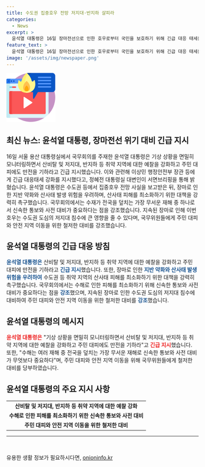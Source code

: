 ```yaml
---
title: 수도권 집중호우 전망 저지대·반지하 살피라
categories:
  - News
excerpt: >
  윤석열 대통령은 16일 장마전선으로 인한 호우로부터 국민을 보호하기 위해 긴급 대응 태세를 강화하라고 지시했다. 약화된 지반으로 산사태 위험이 높아진 상황에서, 주민 대피와 안전을 최우선으로 삼아야 한다고 강조했다. 노약자 등 취약 계층의 빠른 대피와 안전한 장소로의 이동이 중요하며, 사전 대비와 신속한 통보가 수재로부터 국민을 지키는 데 핵심적이라고 전했다. (150자)
feature_text: >
  윤석열 대통령은 16일 장마전선으로 인한 호우로부터 국민을 보호하기 위해 긴급 대응 태세를 강화하라고 지시했다. 약화된 지반으로 산사태 위험이 높아진 상황에서, 주민 대피와 안전을 최우선으로 삼아야 한다고 강조했다. 노약자 등 취약 계층의 빠른 대피와 안전한 장소로의 이동이 중요하며, 사전 대비와 신속한 통보가 수재로부터 국민을 지키는 데 핵심적이라고 전했다. (150자)
image: '/assets/img/newspaper.png'
---
```


<p><img src="/assets/img/news.png" alt="rentncar 속보" /></p>

<h2 data-ke-size="size26">최신 뉴스: 윤석열 대통령, 장마전선 위기 대비 긴급 지시</h2>

<p data-ke-size="size16">16일 서울 용산 대통령실에서 국무회의를 주재한 윤석열 대통령은 기상 상황을 면밀히 모니터링하면서 산비탈 및 저지대, 반지하 등 취약 지역에 대한 예찰을 강화하고 주민 대피에도 만전을 기하라고 긴급 지시했습니다. 이와 관련해 이상민 행정안전부 장관 등에게 긴급 대응태세 강화를 지시했다고, 정혜전 대통령실 대변인이 서면브리핑을 통해 밝혔습니다. 윤석열 대통령은 수도권 등에서 집중호우 전망 사실을 보고받은 뒤, 장마로 인한 지반 약화와 산사태 발생 위험을 우려하며, 산사태 피해를 최소화하기 위한 대책을 강력히 촉구했습니다. 국무회의에서는 수재가 전국을 덮치는 가장 무서운 재해 중 하나로서 신속한 통보와 사전 대비가 중요하다는 점을 강조했습니다. 지속된 장마로 인해 이번 호우는 수도권 도심의 저지대 침수에 큰 영향을 줄 수 있다며, 국무위원들에게 주민 대피와 안전 지역 이동을 위한 철저한 대비를 강조했습니다.</p>

<h2 data-ke-size="size26">윤석열 대통령의 긴급 대응 방침</h2>

<p data-ke-size="size16"><b><span style="color: #1a5490;">윤석열 대통령은</span></b> 산비탈 및 저지대, 반지하 등 취약 지역에 대한 예찰을 강화하고 주민 대피에 만전을 기하라고 <b><span style="color: #1a5490;">긴급 지시</span></b>했습니다. 또한, 장마로 인한 <b><span style="color: #1a5490;">지반 약화와 산사태 발생 위험을 우려하여</span></b> 수도권 등 취약 지역의 산사태 피해를 최소화하기 위한 대책을 강력히 촉구했습니다. 국무회의에서는 수해로 인한 피해를 최소화하기 위해 신속한 통보와 사전 대비가 중요하다는 점을 <b><span style="color: #1a5490;">강조</span></b>했으며, 지속된 장마로 인한 수도권 도심의 저지대 침수에 대비하여 주민 대피와 안전 지역 이동을 위한 철저한 대비를 <b><span style="color: #1a5490;">강조</span></b>했습니다.</p>

<h2 data-ke-size="size26">윤석열 대통령의 메시지</h2>

<p data-ke-size="size16"><b><span style="color: #ee2323;">윤석열 대통령은</span></b> "기상 상황을 면밀히 모니터링하면서 산비탈 및 저지대, 반지하 등 취약 지역에 대한 예찰을 강화하고 주민 대피에도 만전을 기하라"고 <b><span style="color: #ee2323;">긴급 지시</span></b>했습니다. 또한, "수해는 여러 재해 중 전국을 덮치는 가장 무서운 재해로 신속한 통보와 사전 대비가 무엇보다 중요하다"며, 주민 대피와 안전 지역 이동을 위해 국무위원들에게 철저한 대비를 당부하였습니다.</p>

<h2 data-ke-size="size26">윤석열 대통령의 주요 지시 사항</h2>

<table>
<tbody>
<tr>
<td style="text-align: center; height: 17px;"><b>산비탈 및 저지대, 반지하 등 취약 지역에 대한 예찰 강화</b></td>
</tr>
<tr>
<td style="text-align: center; height: 17px;"><b>수해로 인한 피해를 최소화하기 위한 신속한 통보와 사전 대비</b></td>
</tr>
<tr>
<td style="text-align: center; height: 17px;"><b>주민 대피와 안전 지역 이동을 위한 철저한 대비</b></td>
</tr>
</tbody>
</table>

<hr>

<p data-ke-size="size16">&nbsp;</p>
유용한 생활 정보가 필요하시다면, <a href="https://onioninfo.kr" rel="dofollow">onioninfo.kr</a>


